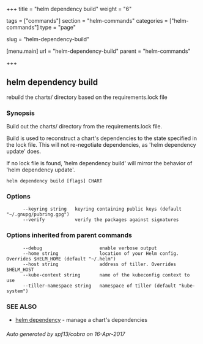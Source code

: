 +++
title = "helm dependency build"
weight = "6"

tags = ["commands"]
section = "helm-commands"
categories = ["helm-commands"]
type = "page"

slug = "helm-dependency-build"

[menu.main]
  url = "helm-dependency-build"
  parent = "helm-commands"

+++

## helm dependency build

rebuild the charts/ directory based on the requirements.lock file

### Synopsis



Build out the charts/ directory from the requirements.lock file.

Build is used to reconstruct a chart's dependencies to the state specified in
the lock file. This will not re-negotiate dependencies, as 'helm dependency update'
does.

If no lock file is found, 'helm dependency build' will mirror the behavior
of 'helm dependency update'.


```
helm dependency build [flags] CHART
```

### Options

```
      --keyring string   keyring containing public keys (default "~/.gnupg/pubring.gpg")
      --verify           verify the packages against signatures
```

### Options inherited from parent commands

```
      --debug                     enable verbose output
      --home string               location of your Helm config. Overrides $HELM_HOME (default "~/.helm")
      --host string               address of tiller. Overrides $HELM_HOST
      --kube-context string       name of the kubeconfig context to use
      --tiller-namespace string   namespace of tiller (default "kube-system")
```

### SEE ALSO
* [helm dependency](helm_dependency.md)	 - manage a chart's dependencies

###### Auto generated by spf13/cobra on 16-Apr-2017
